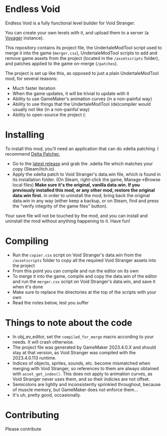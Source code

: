 # Endless Void
Endless Void is a fully functional level builder for Void Stranger. 

You can create your own levels with it, and upload them to a server (a [Voyager](https://github.com/hexfae/voyager) instance).

This repository contains its project file, the UndertaleModTool script used to merge it into the game (`merger.csx`), 
UndertaleModTool scripts to add and remove game assets from the project (located in the `/assetscripts` folder), and patches applied to the game on-merge (`/patches`).

The project is set up like this, as opposed to just a plain UndertaleModTool mod, for several reasons:
- Much faster iteration
- When the game updates, it will be trivial to update with it
- Ability to use GameMaker's animation curves (in a non-painful way)
- Ability to use things that the UndertaleModTool (de)compiler would usually not like (in a non-painful way)
- Ability to open-source the project (:

# Installing
To install this mod, you'll need an application that can do xdelta patching. I recommend [Delta Patcher.](https://www.romhacking.net/utilities/704/)

- Go to the [latest release](https://github.com/Skirlez/void-stranger-endless-void/releases/latest) and grab the .xdelta file which matches your copy (Steam/itch.io).
- Apply the xdelta patch to Void Stranger's data.win file, which is found in its installation folder.  (On Steam, right-click the game, Manage->Browse local files) **Make sure it's the original, vanilla data.win. If you previously installed this mod, or any other mod, restore the original data.win first.** in order to uninstall the mod, bring back the original data.win in any way (either keep a backup, or on Steam, find and press the "verify integrity of the game files" button).

Your save file will not be touched by the mod, and you can install and uninstall the mod without anything happening to it. Have fun!

# Compiling
- Run the `copier.csx` script on Void Stranger's data.win from the `/assetscripts` folder to copy all the required Void Stranger assets into the project
- From this point you can compile and run the editor on its own 
- To merge it into the game, compile and copy the data.win of the editor and run the `merger.csx` script on Void Stranger's data.win, and save it when it's done
- Make sure to replace the directories at the top of the scripts with your own
- Read the notes below, lest you suffer

# Things to note about the code
- In obj_ev_editor, set the `compiled_for_merge` macro according to your needs. It will crash otherwise.
- The project file was generated by GameMaker 2023.4.0.X and should stay at that version, as Void Stranger was compiled with the 2023.4.0.113 runtime.
- Indices of objects, sprites, sounds, etc. become mismatched when merging with Void Stranger, so references to them are always obtained with `asset_get_index()`.
This does not apply to animation curves, as Void Stranger never uses them, and so their indicies are not offset.
- Semicolons are lightly and inconsistently sprinkled throughout, because of muscle memory, but GameMaker does not enforce them...
- It's uh, pretty good, occasionally.

# Contributing
Please contribute

